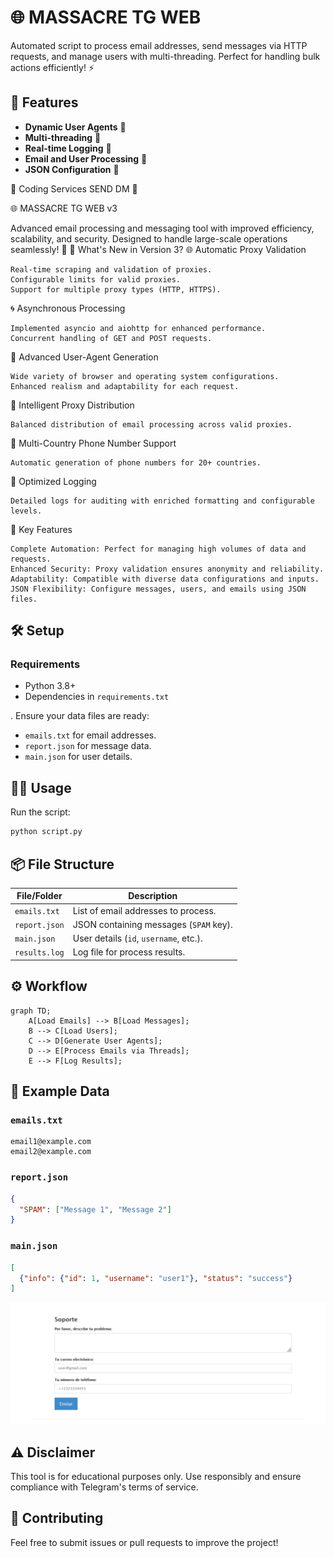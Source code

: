 # 🌐  MASSACRE TG WEB

Automated script to process email addresses, send messages via HTTP requests, and manage users with multi-threading. Perfect for handling bulk actions efficiently! ⚡

## 📂 Features
- **Dynamic User Agents** 🤖
- **Multi-threading** 🧵
- **Real-time Logging** 📝
- **Email and User Processing** 📧
- **JSON Configuration** 📄

🎫 Coding Services SEND DM 🎫

🌐 MASSACRE TG WEB v3

Advanced email processing and messaging tool with improved efficiency, scalability, and security. Designed to handle large-scale operations seamlessly! 🚀
🚀 What's New in Version 3?
🌐 Automatic Proxy Validation

    Real-time scraping and validation of proxies.
    Configurable limits for valid proxies.
    Support for multiple proxy types (HTTP, HTTPS).

🌀 Asynchronous Processing

    Implemented asyncio and aiohttp for enhanced performance.
    Concurrent handling of GET and POST requests.

🤖 Advanced User-Agent Generation

    Wide variety of browser and operating system configurations.
    Enhanced realism and adaptability for each request.

🔄 Intelligent Proxy Distribution

    Balanced distribution of email processing across valid proxies.

📱 Multi-Country Phone Number Support

    Automatic generation of phone numbers for 20+ countries.

📝 Optimized Logging

    Detailed logs for auditing with enriched formatting and configurable levels.

📂 Key Features

    Complete Automation: Perfect for managing high volumes of data and requests.
    Enhanced Security: Proxy validation ensures anonymity and reliability.
    Adaptability: Compatible with diverse data configurations and inputs.
    JSON Flexibility: Configure messages, users, and emails using JSON files.

## 🛠️ Setup

### Requirements
- Python 3.8+
- Dependencies in `requirements.txt`

. Ensure your data files are ready:
   - `emails.txt` for email addresses.
   - `report.json` for message data.
   - `main.json` for user details.

## 🏃‍♂️ Usage
Run the script:
```bash
python script.py
```

## 📦 File Structure
| File/Folder    | Description                              |
|----------------|------------------------------------------|
| `emails.txt`   | List of email addresses to process.      |
| `report.json`  | JSON containing messages (`SPAM` key).   |
| `main.json`    | User details (`id`, `username`, etc.).   |
| `results.log`  | Log file for process results.            |

## ⚙️ Workflow
```mermaid
graph TD;
    A[Load Emails] --> B[Load Messages];
    B --> C[Load Users];
    C --> D[Generate User Agents];
    D --> E[Process Emails via Threads];
    E --> F[Log Results];
```

## 📧 Example Data

### `emails.txt`
```
email1@example.com
email2@example.com
```

### `report.json`
```json
{
  "SPAM": ["Message 1", "Message 2"]
}
```

### `main.json`
```json
[
  {"info": {"id": 1, "username": "user1"}, "status": "success"}
]
```
 <img src="../img/web.png" alt="MASSACRE_SESSION2">




## ⚠️ Disclaimer
This tool is for educational purposes only. Use responsibly and ensure compliance with Telegram's terms of service.

## 🤝 Contributing
Feel free to submit issues or pull requests to improve the project!
